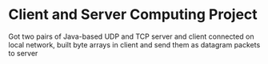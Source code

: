 # Client and Server Computing Project
 Got two pairs of Java-based UDP and TCP server and client connected on local network, built byte arrays in client and send them as datagram packets to server
